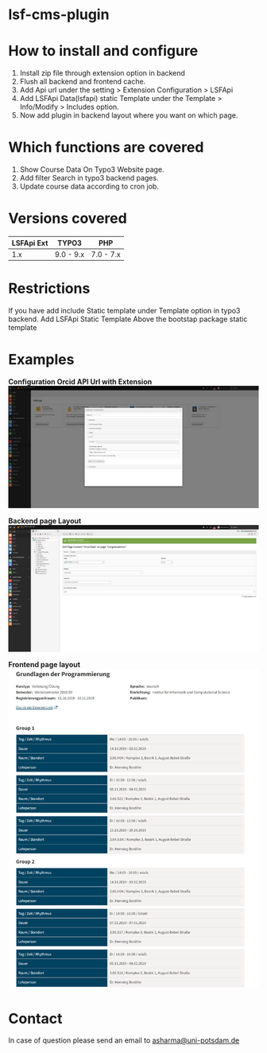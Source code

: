 # lsf-cms-plugin

# How to install and configure 

1. Install zip file through extension option in backend
2. Flush all backend and frontend cache.
3. Add Api url under the setting > Extension Configuration > LSFApi 
4. Add LSFApi Data(lsfapi) static Template under the Template > Info/Modify > Includes option.
5. Now add plugin in backend layout where you want on which page.

# Which functions are covered
1. Show Course Data On Typo3 Website page.
2. Add filter Search in typo3 backend pages.
3. Update course data according to cron job.

# Versions covered
<table>
<thead>
<tr>
<th>LSFApi Ext</th>
<th>TYPO3</th>
<th>PHP</th>
</tr>
</thead>
<tbody>
<tr>
<td>1.x</td>
<td>9.0 - 9.x </td>
<td>7.0 - 7.x</td>
</tr>
</tbody>
</table>

# Restrictions
If you have add include Static template under Template option in typo3 backend. Add LSFApi Static Template Above the  bootstap package static template

# Examples
**Configuration Orcid API Url with Extension**
![](doc/apiconfig.jpg)

**Backend page Layout**
![](doc/backendpagelayout.jpg)

**Frontend page layout**
![](doc/orcidfrontend.png)

# Contact

In case of question please send an email to asharma@uni-potsdam.de
